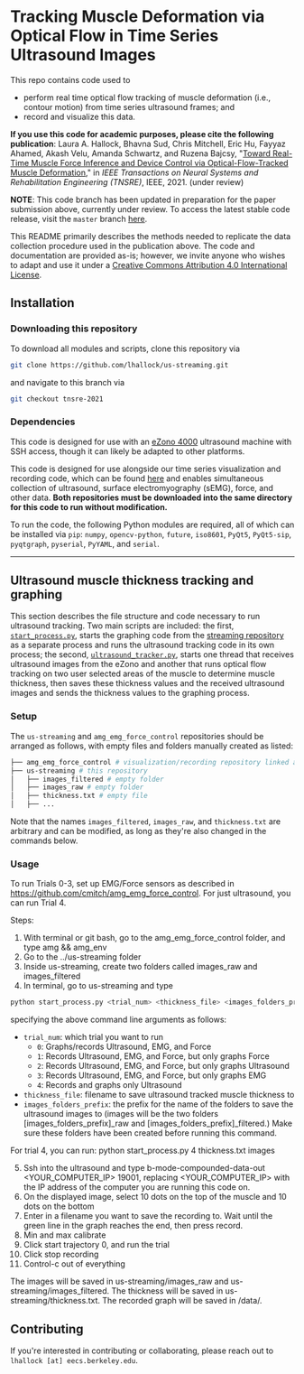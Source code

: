 # Tracking Muscle Deformation via Optical Flow in Time Series Ultrasound Images

This repo contains code used to 
- perform real time optical flow tracking of muscle deformation (i.e., contour motion) from time series ultrasound frames; and
- record and visualize this data.

**If you use this code for academic purposes, please cite the following publication**: Laura A. Hallock, Bhavna Sud, Chris Mitchell, Eric Hu, Fayyaz Ahamed, Akash Velu, Amanda Schwartz, and Ruzena Bajcsy, "[Toward Real-Time Muscle Force Inference and Device Control via Optical-Flow-Tracked Muscle Deformation](https://people.eecs.berkeley.edu/~lhallock/publication/hallock2021tnsre/)," in _IEEE Transactions on Neural Systems and Rehabilitation Engineering (TNSRE)_, IEEE, 2021. (under review)

**NOTE**: This code branch has been updated in preparation for the paper submission above, currently under review. To access the latest stable code release, visit the `master` branch [here](https://github.com/lhallock/us-streaming/).

This README primarily describes the methods needed to replicate the data collection procedure used in the publication above. The code and documentation are provided as-is; however, we invite anyone who wishes to adapt and use it under a [Creative Commons Attribution 4.0 International License](https://creativecommons.org/licenses/by/4.0/).

## Installation

### Downloading this repository

To download all modules and scripts, clone this repository via

```bash
git clone https://github.com/lhallock/us-streaming.git
```

and navigate to this branch via

```bash
git checkout tnsre-2021
```

### Dependencies

This code is designed for use with an [eZono 4000](https://www.ezono.com/en/) ultrasound machine with SSH access, though it can likely be adapted to other platforms.

This code is designed for use alongside our time series visualization and recording code, which can be found [here](https://github.com/cmitch/amg_emg_force_control) and enables simultaneous collection of ultrasound, surface electromyography (sEMG), force, and other data. **Both repositories must be downloaded into the same directory for this code to run without modification.**

To run the code, the following Python modules are required, all of which can be installed via `pip`: `numpy`, `opencv-python`, `future`, `iso8601`, `PyQt5`, `PyQt5-sip`, `pyqtgraph`, `pyserial`, `PyYAML`, and `serial`.

---

## Ultrasound muscle thickness tracking and graphing

This section describes the file structure and code necessary to run ultrasound tracking. Two main scripts are included: the first, [`start_process.py`](start_process.py), starts the graphing code from the [streaming repository](https://github.com/cmitch/amg_emg_force_control) as a separate process and runs the ultrasound tracking code in its own process; the second, [`ultrasound_tracker.py`](ultrasound_tracker.py), starts one thread that receives ultrasound images from the eZono and another that runs optical flow tracking on two user selected areas of the muscle to determine muscle thickness, then saves these thickness values and the received ultrasound images and sends the thickness values to the graphing process.

### Setup

The `us-streaming` and `amg_emg_force_control` repositories should be arranged as follows, with empty files and folders manually created as listed:

```bash
├── amg_emg_force_control # visualization/recording repository linked above
├── us-streaming # this repository
│   ├── images_filtered # empty folder
│   ├── images_raw # empty folder
│   ├── thickness.txt # empty file
│   ├── ...
```

Note that the names `images_filtered`, `images_raw`, and `thickness.txt` are arbitrary and can be modified, as long as they're also changed in the commands below.

### Usage

To run Trials 0-3, set up EMG/Force sensors as described in https://github.com/cmitch/amg_emg_force_control. 
For just ultrasound, you can run Trial 4. 

Steps:
1. With terminal or git bash, go to the amg_emg_force_control folder, and type amg && amg_env
3. Go to the ../us-streaming folder
4. Inside us-streaming, create two folders called images_raw and images_filtered
4. In terminal, go to us-streaming and type 
```bash
python start_process.py <trial_num> <thickness_file> <images_folders_prefix>
```
specifying the above command line arguments as follows:
- `trial_num`: which trial you want to run
  - `0`: Graphs/records Ultrasound, EMG, and Force
  - `1`: Records Ultrasound, EMG, and Force, but only graphs Force
  - `2`: Records Ultrasound, EMG, and Force, but only graphs Ultrasound
  - `3`: Records Ultrasound, EMG, and Force, but only graphs EMG
  - `4`: Records and graphs only Ultrasound
- `thickness_file`: filename to save ultrasound tracked muscle thickness to 
- `images_folders_prefix`: the prefix for the name of the folders to save the ultrasound images to (images will be the two folders [images_folders_prefix]_raw and [images_folders_prefix]_filtered.) Make sure these folders have been created before running this command.

For trial 4, you can run:
python start_process.py 4 thickness.txt images

5. Ssh into the ultrasound and type b-mode-compounded-data-out <YOUR_COMPUTER_IP> 19001, replacing <YOUR_COMPUTER_IP> with the IP address of the computer you are running this code on.
6. On the displayed image, select 10 dots on the top of the muscle and 10 dots on the bottom
7. Enter in a filename you want to save the recording to. Wait until the green line in the graph reaches the end, then press record.
8. Min and max calibrate
9. Click start trajectory 0, and run the trial
10. Click stop recording
11. Control-c out of everything

The images will be saved in us-streaming/images_raw and us-streaming/images_filtered. The thickness will be saved in us-streaming/thickness.txt. The recorded graph will be saved in /data/.

## Contributing

If you're interested in contributing or collaborating, please reach out to `lhallock [at] eecs.berkeley.edu`. 

